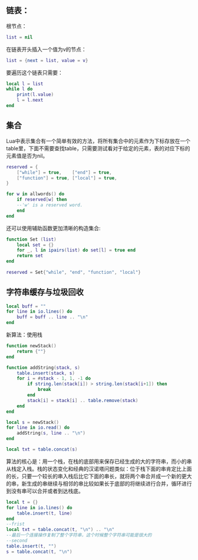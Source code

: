 链表：
---
根节点：
```lua
list = nil
```
在链表开头插入一个值为v的节点：
```lua
list = {next = list, value = v}
```
要遍历这个链表只需要：
```lua
local l = list
while l do
    print(l.value)
    l = l.next
end
```

集合
---
Lua中表示集合有一个简单有效的方法，将所有集合中的元素作为下标存放在一个table里，下面不需要查找table，只需要测试看对于给定的元素，表的对应下标的元素值是否为nil。
```lua
reserved = {
    ["while"] = true,    ["end"] = true,
    ["function"] = true, ["local"] = true,
}

for w in allwords() do
    if reserved[w] then
    --'w' is a reserved word.
    end
end
```
还可以使用辅助函数更加清晰的构造集合:
```lua
function Set (list)
    local set = {}
    for _, l in ipairs(list) do set[l] = true end
    return set
end
 
reserved = Set{"while", "end", "function", "local"}
```

字符串缓存与垃圾回收
---
```lua
local buff = ""
for line in io.lines() do
    buff = buff .. line .. "\n"
end
```

新算法：使用栈
```lua
function newStack()
    return {""}
end

function addString(stack, s)
    table.insert(stack, s)
    for i = #stack - 1, 1, -1 do
        if string.len(stack[i]) > string.len(stack[i+1]) then
            break
        end
        stack[i] = stack[i] .. table.remove(stack)
    end
end

local s = newStack()
for line in io.read() do
    addString(s, line .. "\n")
end

local txt = table.concat(s)

```
算法的核心是：用一个栈，在栈的底部用来保存已经生成的大的字符串，而小的串从栈定入栈。栈的状态变化和经典的汉诺塔问题类似：位于栈下面的串肯定比上面的长，只要一个较长的串入栈后比它下面的串长，就将两个串合并成一个新的更大的串，新生成的串继续与相邻的串比较如果长于底部的将继续进行合并，循环进行到没有串可以合并或者到达栈底。

```lua
local t = {}
for line in io.lines() do
    table.insert(t, line)
end
--frist
local txt = table.concat(t, "\n") .. "\n"
--最后一个连接操作复制了整个字符串，这个时候整个字符串可能是很大的
--second
table.insert(t, "")
s = table.concat(t, "\n") 
```

